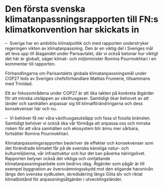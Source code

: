 # Den första svenska klimatanpassningsrapporten till FN:s klimatkonvention har skickats in

–  Sverige har en ambitiös klimatpolitik och med rapporten understryker regeringen vikten av klimatanpassning. Den är en viktig del i Sveriges mål att leva upp till åtagandet under Parisavtalet, där vi också betonar hur viktigt det här är globalt, säger klimat\- och miljöminister Romina Pourmokhtari i en kommentar till rapporten.

Förhandlingarna om Parisavtalets globala klimatanpassningsmål under COP27 leds av Sveriges chefsförhandlare Mattias Frumerie, tillsammans med Trinidad.

Ett av fokusområdena under COP27 är att öka takten på konkreta åtgärder för att minska utsläppen av växthusgaser. Samtidigt ökar behovet av att länder och samhällen anpassar sig till klimatförändringarna och dess konsekvenser här och nu.

–  Vi behöver få ner våra växthusgasutsläpp och fasa ut fossila bränslen. Samtidigt behöver vi också öka vår förmåga att anpassa oss och minska risken för att våra samhällen och ekosystem blir ännu mer sårbara, fortsätter Romina Pourmokhtari.

Klimatanpassningsrapporten beskriver de effekter och konsekvenser som det förändrade klimatet får på de svenska känsliga natur\- och kulturmiljöerna, vår infrastruktur och hur det kan påverka näringslivet. Rapporten belyser också det viktiga och omfattande klimatanpassningsarbete som bedrivs idag. Åtgärder som pågår är till exempel byggnation av översvämningsskydd mot den stigande havsnivån längs den svenska sydkusten, skredsäkring längs Göta älv och riktat klimatbistånd för anpassningsåtgärder i utvecklingsländer.
